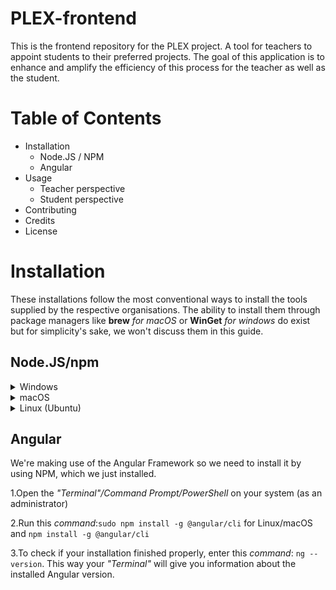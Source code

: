 # PLEX-frontend #
This is the frontend repository for the PLEX project. A tool for teachers to appoint students to their preferred projects. The goal of this application is to enhance and amplify the efficiency of this process for the teacher as well as the student. 

# Table of Contents #
- Installation
  - Node.JS / NPM
  - Angular
- Usage
  - Teacher perspective
  - Student perspective
- Contributing
- Credits
- License

# Installation # 
These installations follow the most conventional ways to install the tools supplied by the respective organisations. The ability to install them through package managers like __brew__ _for macOS_ or __WinGet__ _for windows_ do exist but for simplicity's sake, we won't discuss them in this guide. 

## Node.JS/npm ###
<details>
<summary>
Windows 
</summary>
<p>
1.In order to get started with the frontend project we need some tools. One of them is Node.js/NPM. Head on over to this website: https://nodejs.org/en/download/ The LTS option will be highlighted as of writing this guide. Choose the <i>"Windows Installer"</i> option and a download will be prompted. The downloaded file will also include the NPM Package manager.

2.Open the downloaded file and your system will ask you if you want to run the software. Click _"Run"_.  The installation wizard will start. 
In order to proceed, click _"Next"_ until the option to click _"Install"_ is being presented. Just click install and the installation will proceed. When it is 
done, click "Finish" to close the installation wizard.a
  
3.Check if Node.js / NPM is installed by opening a command prompt on the system and running these seperate commands: 
 </br> `node -v`</br> `npm -v`</br> If both are installed correctly they will output their respective version.
</p>
</details>

<details>
<summary> 
macOS
</summary>
<p>
1.Open the terminal by pressing: <kbd> ⌘ + Space</kbd> and enter: <i>"Terminal"</i> in the "Spotlight Search"

2.Enter `node -v` and press <kbd> Enter </kbd> if you have already installed node, it will output the version. If you haven't the terminal will output something like: `-bash: node: command not found`
* In case it is already installed, update the NPM to the latest version by typing in: `sudo npm i -g npm`. This way you'll have installed the latest node version and you can proceed to the [__Angular installation__](#Angular)

3.Go to https://nodejs.org/en/download/ and choose the <i> "macOS Installer" </i>. A download will be prompted. Just like the Windows version, the NPM Package manager will be included.

4.Locate the file in Finder and double click on it.
  
5.Go through the entire installation process.
  
6.Open the terminal by pressing: <kbd> ⌘ + Space</kbd> and enter: <i>"Terminal"</i> in the "Spotlight Search"
  
7.Enter `node -v` and press <kbd> Enter </kbd> If everything went the way it is supposed to, your terminal should now output the version of NodeJS you have installed
</p> 
</details>  

<details>
<summary>
Linux (Ubuntu)
</summary>
<p>
1.Open the terminal by pressing: <kbd> CTRL + ALT + T </kbd>
  
2.Type this into the <i>"Terminal"</i>: `sudo apt install nodejs`. Enter your password when being prompted to do so.

3.After the installation is finished, enter this into the <i>"Terminal"</i>: `node -v`. If everything went well, the <i>"Terminal"</i> will output the version of NodeJS
  
4.Type this into the <i>"Terminal"</i>: `sudo apt install npm`. Enter your password when being prompted to do so. 
  
5.After the installation is finished, enter this into the <i>"Terminal"</i>: `npm -v`. If everything went well, the <i>"Terminal"</i> will output the version of NPM.
</p>
</details>

## Angular  <a name="Angular"></a> ##
 
We're making use of the Angular Framework so we need to install it by using NPM, which we just installed. 

1.Open the <i>"Terminal"/Command Prompt/PowerShell</i> on your system (as an administrator)

2.Run this <i>command</i>:`sudo npm install -g @angular/cli` for Linux/macOS and `npm install -g @angular/cli`

3.To check if your installation finished properly, enter this <i>command</i>: `ng --version`. This way your <i>"Terminal"</i> will give you information about the installed Angular version. 




